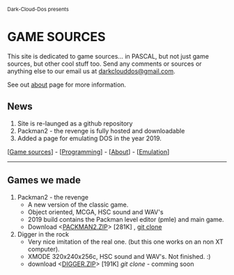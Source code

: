 <small>Dark-Cloud-Dos presents</small>
# GAME SOURCES

This site is dedicated to game sources... in PASCAL, but not just game sources, but other cool stuff too. Send any comments or sources or anything else to our email us at darkclouddos@gmail.com. 

See out [about](about.md) page for more information.

## News
1. Site is re-launged as a github repository
1. Packman2 - the revenge is fully hosted and downloadable
1. Added a page for emulating DOS in the year 2019.

[[Game sources](index.md)] - [[Programming](programming.md)] - [[About](about.md)] - [[Emulation](emulation.md)]

---
## Games we made
1. Packman2 - the revenge
   * A new version of the classic game.
   * Object oriented, MCGA, HSC sound and WAV's
   * 2019 build contains the Packman level editor
    (pmle) and main game.
   * Download <[PACKMAN2.ZIP](packman2.zip)> [281K]
     , [git clone](https://github.com/DarkCloudDOS/packman2)
1. Digger in the rock
   * Very nice imitation of the real one. (but
     this one works on an non XT computer).
   * XMODE 320x240x256c, HSC sound and WAV's. 
     Not finished. :)
   * download <[DIGGER.ZIP](DIGGER.ZIP)> [191K] *git clone* - comming soon
